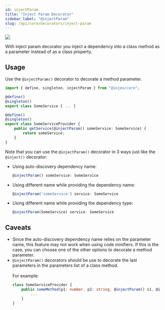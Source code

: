```yaml
---
id: injectParam
title: "Inject Param Decorator"
sidebar_label: "@injectParam"
slug: /api/core/decorators/inject-param
---
```


<img className="decorator-badge" src="https://img.shields.io/badge/Type-Param%20Decorator-green?style=for-the-badge" />

With inject param decorator you inject a dependency into a class method as a parameter instead of as a class property.

## Usage

Use the `@injectParam()` decorator to decorate a method parameter.

```ts {10}
import { define, singleton, injectParam } from "@injex/core";

@define()
@singleton()
export class SomeService { ... }

@define()
@singleton()
export class SomeServiceProvider {
    public getService(@injectParam() someService: SomeService) { 
        return someService;
    }
}
```

Note that you can use the `@injectParam()` decorator in 3 ways just like the `@inject()` decorator:

- Using auto-discovery dependency name:
    ```typescript
    @injectParam() someService: SomeService
    ```
- Using different name while providing the dependency name:
    ```typescript
    @injectParam('someService') service: SomeService
    ```
- Using different name while providing the dependency type:
    ```typescript
    @injectParam(SomeService) service: SomeService
    ```

## Caveats

 - Since the auto-discovery dependency name relies on the parameter name, this feature may not work when using code minifiers.
If this is the case, you can choose one of the other options to decorate a method parameter.
- `@injectParam()` decorators should be use to decorate the last parameters in the parameters list of a class method.<br/><br/>For example:
    ```typescript
    class SomeServiceProvider {
        public someMethod(p1: number, p2: string, @injectParam() s1, @injectParam() s2) {
            ...
        }
    }
    ```